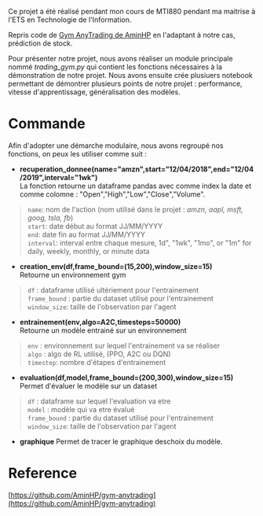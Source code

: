 Ce projet a été réalisé pendant mon cours de MTI880 pendant ma maitrise à l'ETS en Technologie de l'Information. 

Repris code de [Gym AnyTrading de AminHP](https://github.com/AminHP/gym-anytrading) en l'adaptant à notre cas, prédiction de stock. 

Pour présenter notre projet, nous avons réaliser un module principale nommé *trading_gym.py* qui contient les fonctions nécessaires à la démonstration de notre projet. Nous avons ensuite crée plusiuers notebook permettant de démontrer plusieurs points de notre projet : performance, vitesse d'apprentissage, généralisation des modèles.


# Commande 
Afin d'adopter une démarche modulaire, nous avons regroupé nos fonctions, on peux les utiliser comme suit : 
* **recuperation_donnee(name="amzn",start="12/04/2018",end="12/04/2019",interval="1wk")**  
  La fonction retourne un dataframe pandas avec comme index la date et comme colomne : "Open","High","Low","Close","Volume". 
> `name`: nom de l'action (nom utilisé dans le projet : *amzn, aapl, msft, goog, tsla, fb*)  
> `start`: date début au format JJ/MM/YYYY  
> `end`: date fin au format JJ/MM/YYYY  
> `interval`: interval entre chaque mesure, 1d", "1wk", "1mo", or "1m" for daily, weekly, monthly, or minute data  

* **creation_env(df,frame_bound=(15,200),window_size=15)**  
  Retourne un environnement gym  
> `df` : dataframe utilisé ultériement pour l'entrainement  
> `frame_bound` : partie du dataset utilisé pour l'entrainement  
> `window_size`: taille de l'observation par l'agent  


* **entrainement(env,algo=A2C,timesteps=50000)**  
  Retourne un modèle entrainé sur un environnement  
> `env` : environnement sur lequel l'entrainement va se réaliser  
> `algo` : algo de RL utilisé, (PPO, A2C ou DQN)  
> `timestep`: nombre d'étapes d'entrainement  

* **evaluation(df,model,frame_bound=(200,300),window_size=15)**  
  Permet d'évaluer le modèle sur un dataset  
> `df` : dataframe sur lequel l'evaluation va etre   
>  `model` : modèle qui va etre évalué  
> `frame_bound` : partie du dataset utilisé pour l'entrainement  
> `window_size`: taille de l'observation par l'agent  

* **graphique**
    Permet de tracer le graphique deschoix du modèle. 


# Reference 
[https://github.com/AminHP/gym-anytrading](https://github.com/AminHP/gym-anytrading)